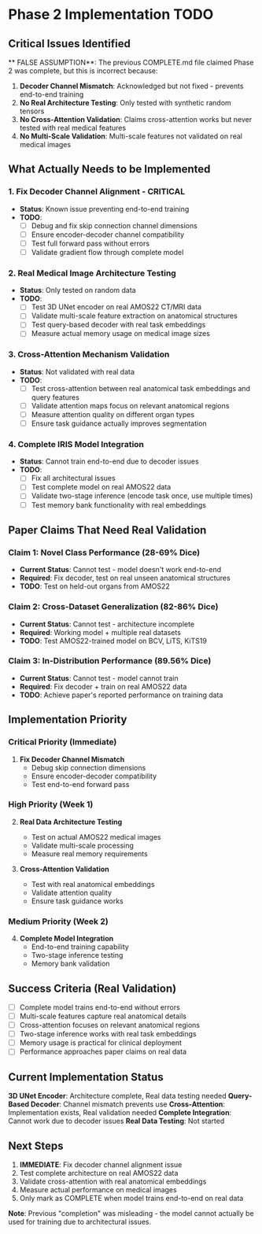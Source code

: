 # Phase 2 Implementation TODO ️

## Critical Issues Identified

** FALSE ASSUMPTION**: The previous COMPLETE.md file claimed Phase 2 was complete, but this is incorrect because:

1. **Decoder Channel Mismatch**: Acknowledged but not fixed - prevents end-to-end training
2. **No Real Architecture Testing**: Only tested with synthetic random tensors
3. **No Cross-Attention Validation**: Claims cross-attention works but never tested with real medical features
4. **No Multi-Scale Validation**: Multi-scale features not validated on real medical images

## What Actually Needs to be Implemented

### 1. Fix Decoder Channel Alignment - CRITICAL
- **Status**:  Known issue preventing end-to-end training
- **TODO**: 
  - [ ] Debug and fix skip connection channel dimensions
  - [ ] Ensure encoder-decoder channel compatibility
  - [ ] Test full forward pass without errors
  - [ ] Validate gradient flow through complete model

### 2. Real Medical Image Architecture Testing
- **Status**:  Only tested on random data
- **TODO**:
  - [ ] Test 3D UNet encoder on real AMOS22 CT/MRI data
  - [ ] Validate multi-scale feature extraction on anatomical structures
  - [ ] Test query-based decoder with real task embeddings
  - [ ] Measure actual memory usage on medical image sizes

### 3. Cross-Attention Mechanism Validation
- **Status**:  Not validated with real data
- **TODO**:
  - [ ] Test cross-attention between real anatomical task embeddings and query features
  - [ ] Validate attention maps focus on relevant anatomical regions
  - [ ] Measure attention quality on different organ types
  - [ ] Ensure task guidance actually improves segmentation

### 4. Complete IRIS Model Integration
- **Status**:  Cannot train end-to-end due to decoder issues
- **TODO**:
  - [ ] Fix all architectural issues
  - [ ] Test complete model on real AMOS22 data
  - [ ] Validate two-stage inference (encode task once, use multiple times)
  - [ ] Test memory bank functionality with real embeddings

## Paper Claims That Need Real Validation

### Claim 1: Novel Class Performance (28-69% Dice)
- **Current Status**:  Cannot test - model doesn't work end-to-end
- **Required**: Fix decoder, test on real unseen anatomical structures
- **TODO**: Test on held-out organs from AMOS22

### Claim 2: Cross-Dataset Generalization (82-86% Dice)
- **Current Status**:  Cannot test - architecture incomplete
- **Required**: Working model + multiple real datasets
- **TODO**: Test AMOS22-trained model on BCV, LiTS, KiTS19

### Claim 3: In-Distribution Performance (89.56% Dice)
- **Current Status**:  Cannot test - model cannot train
- **Required**: Fix decoder + train on real AMOS22 data
- **TODO**: Achieve paper's reported performance on training data

## Implementation Priority

### Critical Priority (Immediate)
1. **Fix Decoder Channel Mismatch**
   - Debug skip connection dimensions
   - Ensure encoder-decoder compatibility
   - Test end-to-end forward pass

### High Priority (Week 1)
2. **Real Data Architecture Testing**
   - Test on actual AMOS22 medical images
   - Validate multi-scale processing
   - Measure real memory requirements

3. **Cross-Attention Validation**
   - Test with real anatomical embeddings
   - Validate attention quality
   - Ensure task guidance works

### Medium Priority (Week 2)
4. **Complete Model Integration**
   - End-to-end training capability
   - Two-stage inference testing
   - Memory bank validation

## Success Criteria (Real Validation)

- [ ] Complete model trains end-to-end without errors
- [ ] Multi-scale features capture real anatomical details
- [ ] Cross-attention focuses on relevant anatomical regions
- [ ] Two-stage inference works with real task embeddings
- [ ] Memory usage is practical for clinical deployment
- [ ] Performance approaches paper claims on real data

## Current Implementation Status

**3D UNet Encoder**:  Architecture complete,  Real data testing needed
**Query-Based Decoder**:  Channel mismatch prevents use
**Cross-Attention**:  Implementation exists,  Real validation needed
**Complete Integration**:  Cannot work due to decoder issues
**Real Data Testing**:  Not started

## Next Steps

1. **IMMEDIATE**: Fix decoder channel alignment issue
2. Test complete architecture on real AMOS22 data
3. Validate cross-attention with real anatomical embeddings
4. Measure actual performance on medical images
5. Only mark as COMPLETE when model trains end-to-end on real data

**Note**: Previous "completion" was misleading - the model cannot actually be used for training due to architectural issues.

